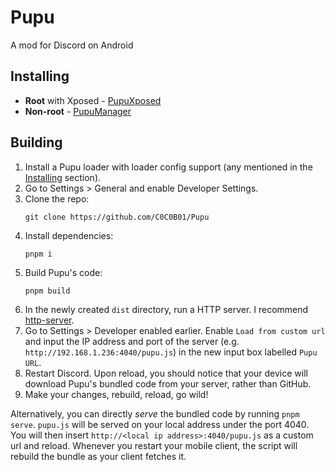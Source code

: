 # Pupu
A mod for Discord on Android

## Installing

- **Root** with Xposed - [PupuXposed](https://github.com/C0C0B01/PupuXposed/releases/latest)
- **Non-root** - [PupuManager](https://github.com/C0C0B01/PupuManager/releases/latest)

## Building
1. Install a Pupu loader with loader config support (any mentioned in the [Installing](#installing) section).
1. Go to Settings > General and enable Developer Settings.
1. Clone the repo:
    ```
    git clone https://github.com/C0C0B01/Pupu
    ```
1. Install dependencies:
    ```
    pnpm i
    ```
1. Build Pupu's code:
    ```
    pnpm build
    ```
1. In the newly created `dist` directory, run a HTTP server. I recommend [http-server](https://www.npmjs.com/package/http-server).
1. Go to Settings > Developer enabled earlier. Enable `Load from custom url` and input the IP address and port of the server (e.g. `http://192.168.1.236:4040/pupu.js`) in the new input box labelled `Pupu URL`.
1. Restart Discord. Upon reload, you should notice that your device will download Pupu's bundled code from your server, rather than GitHub.
1. Make your changes, rebuild, reload, go wild!

Alternatively, you can directly *serve* the bundled code by running `pnpm serve`. `pupu.js` will be served on your local address under the port 4040. You will then insert `http://<local ip address>:4040/pupu.js` as a custom url and reload. Whenever you restart your mobile client, the script will rebuild the bundle as your client fetches it.
